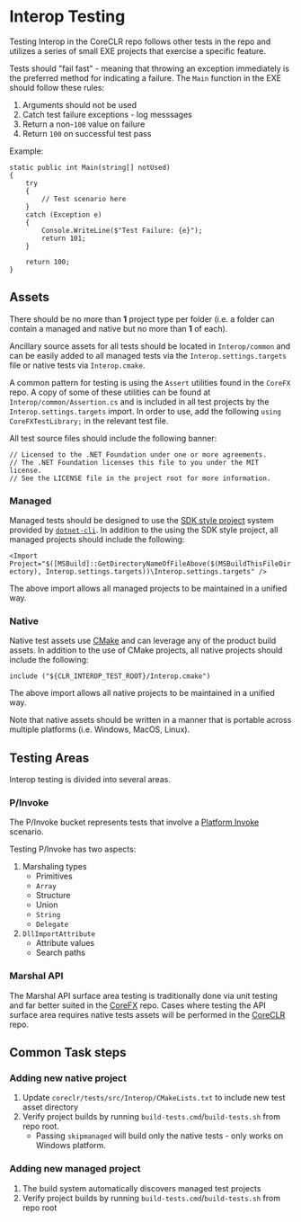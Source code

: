 # Interop Testing

Testing Interop in the CoreCLR repo follows other tests in the repo and utilizes a series of small EXE projects that exercise a specific feature.

Tests should "fail fast" - meaning that throwing an exception immediately is the preferred method for indicating a failure. The `Main` function in the EXE should follow these rules:

1) Arguments should not be used
1) Catch test failure exceptions - log messsages
1) Return a non-`100` value on failure
1) Return `100` on successful test pass

Example:

    static public int Main(string[] notUsed)
    {
        try
        {
            // Test scenario here
        }
        catch (Exception e)
        {
            Console.WriteLine($"Test Failure: {e}");
            return 101;
        }

        return 100;
    }

## Assets

There should be no more than **1** project type per folder (i.e. a folder can contain a managed and native but no more than **1** of each).

Ancillary source assets for all tests should be located in `Interop/common` and can be easily added to all managed tests via the `Interop.settings.targets` file or native tests via `Interop.cmake`.

A common pattern for testing is using the `Assert` utilities found in the `CoreFX` repo. A copy of some of these utilities can be found at `Interop/common/Assertion.cs` and is included in all test projects by the `Interop.settings.targets` import. In order to use, add the following `using CoreFXTestLibrary;` in the relevant test file.

All test source files should include the following banner:

    // Licensed to the .NET Foundation under one or more agreements.
    // The .NET Foundation licenses this file to you under the MIT license.
    // See the LICENSE file in the project root for more information.

### Managed

Managed tests should be designed to use the [SDK style project](https://docs.microsoft.com/en-us/dotnet/core/tools/csproj) system provided by [`dotnet-cli`](https://github.com/dotnet/cli). In addition to the using the SDK style project, all managed projects should include the following:

`<Import Project="$([MSBuild]::GetDirectoryNameOfFileAbove($(MSBuildThisFileDirectory), Interop.settings.targets))\Interop.settings.targets" />`

The above import allows all managed projects to be maintained in a unified way.

### Native

Native test assets use [CMake](https://cmake.org/) and can leverage any of the product build assets. In addition to the use of CMake projects, all native projects should include the following:

`include ("${CLR_INTEROP_TEST_ROOT}/Interop.cmake")`

The above import allows all native projects to be maintained in a unified way.

Note that native assets should be written in a manner that is portable across multiple platforms  (i.e. Windows, MacOS, Linux).

## Testing Areas

Interop testing is divided into several areas.

### P/Invoke

The P/Invoke bucket represents tests that involve a [Platform Invoke](https://docs.microsoft.com/en-us/dotnet/standard/native-interop) scenario.

Testing P/Invoke has two aspects:

1) Marshaling types
    * Primitives
    * `Array`
    * Structure
    * Union
    * `String`
    * `Delegate`
1) `DllImportAttribute`
    * Attribute values
    * Search paths

### Marshal API

The Marshal API surface area testing is traditionally done via unit testing and far better suited in the [CoreFX](https://github.com/dotnet/corefx/tree/master/src/System.Runtime.InteropServices/tests) repo. Cases where testing the API surface area requires native tests assets will be performed in the [CoreCLR](https://github.com/dotnet/coreclr/tree/master/tests/src/Interop) repo.

## Common Task steps

### Adding new native project
1) Update `coreclr/tests/src/Interop/CMakeLists.txt` to include new test asset directory
1) Verify project builds by running `build-tests.cmd`/`build-tests.sh` from repo root.
    * Passing `skipmanaged` will build only the native tests - only works on Windows platform.

### Adding new managed project
1) The build system automatically discovers managed test projects
1) Verify project builds by running `build-tests.cmd`/`build-tests.sh` from repo root